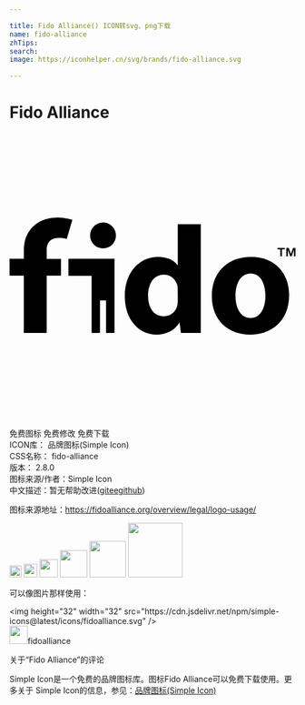 ```yaml
---

title: Fido Alliance() ICON转svg、png下载
name: fido-alliance
zhTips: 
search: 
image: https://iconhelper.cn/svg/brands/fido-alliance.svg

---
```


# Fido Alliance  <small style="font-size: 60%;font-weight: 100"></small>

<div id="svg" class="svg-wrap">
<svg xmlns="http://www.w3.org/2000/svg" role="img" viewBox="0 0 24 24"><title>Fido Alliance icon</title><path d="M7.849 7.513a1.085 1.085 0 1 0 1.085 1.086v-.001c0-.599-.486-1.085-1.085-1.085zM4.942 10.553v1.418H6.89v4.793h.704V14.04h.509v2.724h.71v-6.211H4.941zM14.122 11.089H14.1c-.287-.416-.862-.702-1.639-.702-1.489 0-2.797 1.224-2.786 3.319 0 1.936 1.181 3.201 2.659 3.201.797 0 1.56-.361 1.935-1.04l.117.893h1.669V7.651h-1.934zm0 2.904c0 .158-.012.313-.034.465l.002-.017c-.11.532-.574.925-1.13.925h-.014.001c-.797 0-1.318-.659-1.318-1.723 0-.978.446-1.767 1.329-1.767.606 0 1.022.437 1.138.947.014.09.023.194.023.3l-.001.054v-.003zM4.802 8.89l.475-1.6a2.914 2.914 0 0 0-.384-.101l-.019-.003a3.654 3.654 0 0 0-.829-.092 3.73 3.73 0 0 0-1.084.159l.027-.007a2.022 2.022 0 0 0-.38.153l.011-.005a2.624 2.624 0 0 0-.663.475c-.5.49-.754 1.155-.754 1.975v.708H-.001v1.418h1.199v4.793h1.921V11.97h1.199v-1.416H3.119v-.75a1.019 1.019 0 0 1 .23-.713l-.001.002a.736.736 0 0 1 .063-.062l.001-.001s.414-.41 1.389-.14zM20.306 10.388c-2.01 0-3.327 1.286-3.327 3.307s1.393 3.212 3.213 3.212c1.664 0 3.276-1.04 3.276-3.327-.002-1.874-1.267-3.192-3.162-3.192zm-.063 5.126c-.832 0-1.276-.797-1.276-1.871 0-.915.361-1.861 1.276-1.861.871 0 1.234.936 1.234 1.851 0 1.137-.482 1.882-1.234 1.882zM22.493 9.761h.232v.589h.14v-.589h.231v-.117h-.603v.117zM23.799 9.644l-.182.505-.181-.505h-.203v.707h.13V9.78l.198.571h.113l.195-.571v.571h.13v-.707h-.201z"/></svg>
</div>
<detail full-name='fido-alliance'></detail>

<div class="detail-page">
<p>
<span><span class="badge-success badge">免费图标</span> <span class="badge-success badge">免费修改</span>  <span class="badge-success badge">免费下载</span> </span>
<br/>
<span>
ICON库：
<span class="badge-secondary badge">品牌图标(Simple Icon)</span> 
</span>
<br/>
<span>
CSS名称：
<span class="badge-secondary badge">fido-alliance</span> 
</span>

<br/>
<span>
版本：
<span class="badge-secondary badge">2.8.0</span> 
</span>
<br/>
<span>图标来源/作者：<span class="badge-light badge">Simple Icon</span></span> 
<br/>
<span class="zh-detail">中文描述：暂无<span class="help-link"><span>帮助改进</span>(<a href="https://gitee.com/liuwave/icon-helper/edit/master/json/brands/fido-alliance.json" target="_blank" rel="noopener noreferrer">gitee</a><a href="https://github.com/liuwave/icon-helper/edit/master/json/brands/fido-alliance.json" target="_blank" rel="noopener noreferrer">github</a></span>)</span><br/>
</p>
</div><div class="description description alert alert-light"><p>图标来源地址：<a href="https://fidoalliance.org/overview/legal/logo-usage/" target="_blank" rel="noopener noreferrer">https://fidoalliance.org/overview/legal/logo-usage/</a></p></div>
<div class="alert alert-dark">
<img height="21" width="21" src="https://cdn.jsdelivr.net/npm/simple-icons@latest/icons/fidoalliance.svg" />
<img height="24" width="24" src="https://cdn.jsdelivr.net/npm/simple-icons@latest/icons/fidoalliance.svg" />
<img height="32" width="32" src="https://cdn.jsdelivr.net/npm/simple-icons@latest/icons/fidoalliance.svg" />
<img height="48" width="48" src="https://cdn.jsdelivr.net/npm/simple-icons@latest/icons/fidoalliance.svg" />
<img height="64" width="64" src="https://cdn.jsdelivr.net/npm/simple-icons@latest/icons/fidoalliance.svg" />
<img height="96" width="96" src="https://cdn.jsdelivr.net/npm/simple-icons@latest/icons/fidoalliance.svg" />

</div>
<div>
  <p>可以像图片那样使用：    
  </p>
  <div class="alert alert-primary" style="font-size: 14px">
    &lt;img height="32" width="32" src="https://cdn.jsdelivr.net/npm/simple-icons@latest/icons/fidoalliance.svg" /&gt;
    <copy-btn content='<img height="32" width="32" src="https://cdn.jsdelivr.net/npm/simple-icons@latest/icons/fidoalliance.svg" />'></copy-btn>
  </div>
  <div class="alert alert-secondary">
    <img height="32" width="32" src="https://cdn.jsdelivr.net/npm/simple-icons@latest/icons/fidoalliance.svg" />fidoalliance
    <copy-btn content="fidoalliance" btn-title="复制图标名称"></copy-btn>
  </div>
</div>

<Vssue title="关于“Fido Alliance”的评论" >关于“Fido Alliance”的评论</Vssue>


<div><p>Simple Icon是一个免费的品牌图标库。图标Fido Alliance可以免费下载使用。更多关于  Simple Icon的信息，参见：<a target="_blank" href="https://iconhelper.cn/brands.html">品牌图标(Simple Icon)</a>
</p></div>
